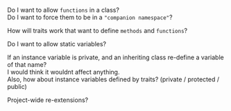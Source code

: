 
Do I want to allow `functions` in a class?  
Do I want to force them to be in a `"companion namespace"`?  

How will traits work that want to define `methods` and `functions`?  

Do I want to allow static variables?

If an instance variable is private, and an inheriting class re-define a variable of that name?  
I would think it wouldnt affect anything.  
Also, how about instance variables defined by traits? (private / protected / public)  

Project-wide re-extensions?
